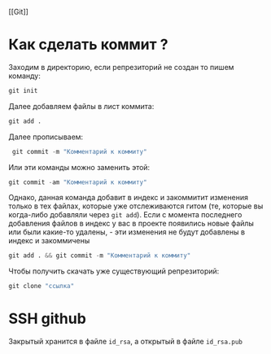 [[Git]]
# Как сделать коммит ?

Заходим в директорию, если репрезиторий не создан то пишем команду:

```python
git init
```

Далее добавляем файлы в лист коммита:

```python
git add . 
```

Далее прописываем:

```python
 git commit -m "Комментарий к коммиту" 
```

Или эти команды можно заменить этой:

```python
git commit -am "Комментарий к коммиту"
```

Однако, данная команда добавит в индекс и закоммитит изменения только в тех файлах, которые уже отслеживаются гитом (те, которые вы когда-либо добавляли через `git add`). Если с момента последнего добавления файлов в индекс у вас в проекте появились новые файлы или были какие-то удалены, - эти изменения не будут добавлены в индекс и закоммичены

```python
git add . && git commit -m "Комментарий к коммиту"
```

Чтобы получить скачать уже существующий репрезиторий:

```python
git clone "ссылка"
```

# SSH github

Закрытый хранится в файле `id_rsa`, а открытый в файле `id_rsa.pub`
